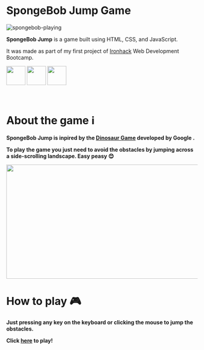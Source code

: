 # SpongeBob Jump Game
![spongebob-playing](https://user-images.githubusercontent.com/80928578/174189768-4472a0f9-9bdf-4e8d-830d-8535ba60cc36.gif)
<p><strong>SpongeBob Jump</strong> is a game built using HTML, CSS, and JavaScript.</p>
<p>It was made as part of my first project of <a href="https://www.ironhack.com/en" target="_blank">Ironhack</a> Web Development Bootcamp.</p>
<p float="left">  
  <img src="https://cdn.jsdelivr.net/gh/devicons/devicon/icons/html5/html5-original.svg" width="50" height="50"/>    
  <img src="https://cdn.jsdelivr.net/gh/devicons/devicon/icons/css3/css3-original.svg" width="50" height="50" />           
  <img src="https://cdn.jsdelivr.net/gh/devicons/devicon/icons/javascript/javascript-original.svg" width="50" height="50" />
</p><b><br>

# About the game ℹ 
<p>SpongeBob Jump is inpired by the <a href="chrome://dino/" target="_blank">Dinosaur Game</a> developed by Google .</p>
<p>To play the game you just need to avoid the obstacles by jumping across a side-scrolling landscape. Easy peasy 😊</p>
  
  <img src="https://user-images.githubusercontent.com/80928578/174191211-89077cbf-4351-40dd-8339-675acd557787.png" width="850" height="300" />
  
 # How to play 🎮
  Just pressing any key on the keyboard or clicking the mouse to jump the obstacles.
  
  Click <a href="https://flaviahotts.github.io/game-project/" target="_blank">here</a> to play!
